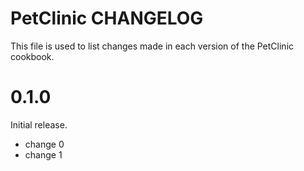 # PetClinic CHANGELOG

This file is used to list changes made in each version of the PetClinic cookbook.

# 0.1.0

Initial release.

- change 0
- change 1

